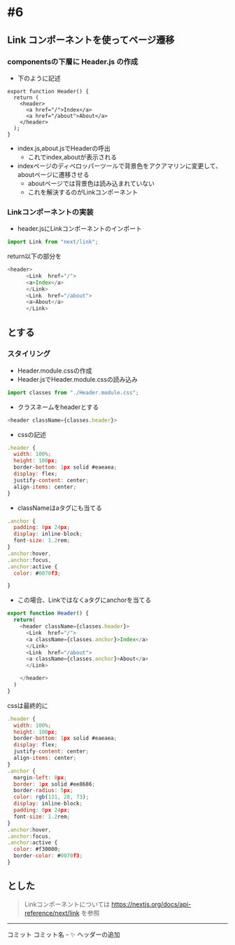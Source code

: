 # #6

## Link コンポーネントを使ってページ遷移

### componentsの下層に Header.js の作成

- 下のように記述

```
export function Header() {
  return (
    <header>
      <a href="/">Index</a>
      <a href="/about">About</a>
    </header>
  );
}
```
* index.js,about.jsでHeaderの呼出
  * これでindex,aboutが表示される
* indexページのディベロッパーツールで背景色をアクアマリンに変更して、aboutページに遷移させる
  * aboutページでは背景色は読み込まれていない
  * これを解決するのがLinkコンポーネント
### Linkコンポーネントの実装
*  header.jsにLinkコンポーネントのインポート
```js
import Link from "next/link";
```
return以下の部分を
```js
<header>
      <Link  href="/">
      <a>Index</a>
      </Link>
      <Link  href="/about">
      <a>About</a>
      </Link>
```
とする
---
### スタイリング
* Header.module.cssの作成
* Header.jsでHeader.module.cssの読み込み
```js
import classes from "./Header.module.css";
```
* クラスネームをheaderとする
```js
<header className={classes.header}>
```
* cssの記述
```js
.header {
  width: 100%;
  height: 100px;
  border-bottom: 1px solid #eaeaea;
  display: flex;
  justify-content: center;
  align-items: center;
}
```
 * classNameはaタグにも当てる
```js
.anchor {
  padding: 8px 24px;
  display: inline-block;
  font-size: 1.2rem;
}
.anchor:hover,
.anchor:focus,
.anchor:active {
  color: #0070f3;

}
```
- この場合、Linkではなくaタグにanchorを当てる
```js
export function Header() {
  return(
    <header className={classes.header}>
      <Link  href="/">
      <a className={classes.anchor}>Index</a>
      </Link>
      <Link  href="/about">
      <a className={classes.anchor}>About</a>
      </Link>

    </header>
  )
}
```
cssは最終的に
```js
.header {
  width: 100%;
  height: 100px;
  border-bottom: 1px solid #eaeaea;
  display: flex;
  justify-content: center;
  align-items: center;
}
.anchor {
  margin-left: 8px;
  border: 1px solid #ee8686;
  border-radius: 5px;
  color: rgb(131, 28, 73);
  display: inline-block;
  padding: 8px 24px;
  font-size: 1.2rem;
}
.anchor:hover,
.anchor:focus,
.anchor:active {
  color: #f30000;
  border-color: #0070f3;
}
```
とした
---
> Linkコンポーネントについては
> https://nextjs.org/docs/api-reference/next/link
> を参照
---
コミット
コミット名 - ✨ ヘッダーの追加






